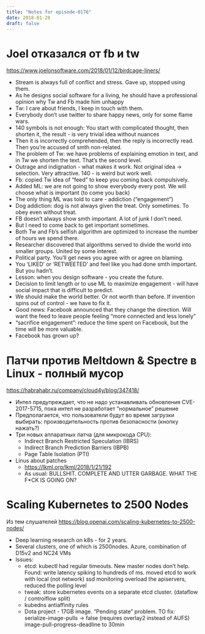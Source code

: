 ```yaml
---
title: "Notes for episode-0176"
date: 2018-01-28
draft: false
---
```


# Joel отказался от fb и tw
https://www.joelonsoftware.com/2018/01/12/birdcage-liners/

- Stream is always full of conflict and stress. Gave up, stopped using them.
- As he designs social software for a living, he should have a professional opinion why Tw and Fb made him unhappy
- Tw: I care about friends, I keep in touch with them.
- Everybody don’t use twitter to share happy news, only for some flame wars.
- 140 symbols is not enough: You start with complicated thought, then shorten it, the result - is very trivial idea without nuances
- Then it is incorrectly comprehended, then the reply is incorrectly read. Then you’re accused of smth non-related.
- The problem of Tw: we have problems of explaining emotion in text, and in Tw we shorten the text. That’s the second level.
- Outrage and indignation - what makes it work. Not original idea -> selection. Very attractive. 140 - is weird but work well.
- Fb: copied Tw idea of “feed” to keep you coming back compulsively.
- Added ML: we are not going to show everybody every post. We will choose what is important (to come you back)
- The only thing ML was told to care - addiction (“engagement”)
- Dog addiction: dog is not always given the treat. Only sometimes. To obey even without treat.
- FB doesn’t always show smth important. A lot of junk I don’t need.
- But I need to come back to get important sometimes.
- Both Tw and Fb’s selfish algorithm are optimized to increase the number of hours we spend there.
- Researcher discovered that algorithms served to divide the world into smaller groups. United by some interest.
- Political party. You’ll get news you agree with or agree on blaming.
- You ‘LIKED’ or ‘RETWEETED’ and feel like you had done smth important. But you hadn’t.
- Lesson: when you design software - you create the future.
- Decision to limit length or to use ML to maximize engagement  - will have social impact that is difficult to predict.
- We should make the world better. Or not worth than before. If invention spins out of control - we have to fix it.
- Good news: Facebook announced that they change the direction. Will want the feed to leave people feeling “more connected and less lonely”
- “sacrifice engagement”: reduce the time spent on Facebook, but the time will be more valuable.
- Facebook has grown up?


# Патчи против Meltdown & Spectre  в Linux - полный мусор
https://habrahabr.ru/company/cloud4y/blog/347418/

- Интел предупреждает, что не надо устанавливать обновления CVE-2017-5715,  пока интел не разработает “нормальное” решение
- Предполагается, что пользователи будут во время загрузки выбирать: производительность против безопасности (кнопку нажать?)
- Три новых аппаратных патча (для микрокода CPU):
    - Indirect Branch Restricted Speculation (IBRS)
    - Indirect Branch Prediction Barriers (IBPB)
    - Page Table Isolation (PTI)
- Linus about patches
  - https://lkml.org/lkml/2018/1/21/192
  - As usual: BULLSHIT. COMPLETE AND UTTER GARBAGE.  WHAT THE F*CK IS GOING ON?


# Scaling Kubernetes to 2500 Nodes
Из тем слушателей
https://blog.openai.com/scaling-kubernetes-to-2500-nodes/

- Deep learning research on k8s - for 2 years.
- Several clusters, one of which is 2500nodes. Azure, combination of D15v2 and NC24 VMs
- Issues:
    - etcd: kubectl had regular timeouts. New master nodes don’t help. Found: write latency spiking to hundreds of ms. moved etcd to work with local (not network) ssd monitoring overload the apiservers, reduced the polling level
    - tweak: store kubernetes events on a separate etcd cluster. (dataflow / controlflow split)
    - kubedns antiaffinity rules
    - Dota project - 17GB image. “Pending state” problem. TO fix: serialize-image-pulls -> false (requires overlay2 instead of AUFS) image-pull-progress-deadline to 30min
